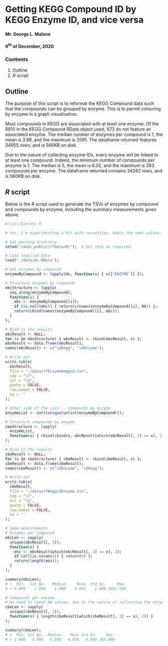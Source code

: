 # Getting KEGG Compound ID by KEGG Enzyme ID, and vice versa
#### Mr. George L. Malone
#### 9<sup>th</sup> of December, 2020

### Contents
1.  Outline
2.  *R* script

## Outline

The purpose of this script is to reformat the KEGG Compound data such that the
compounds can be grouped by enzyme.  This is to permit colouring by enzyme in a
graph visualisation.

Most compounds in KEGG are associated with at least one enzyme.  Of the 8810 in
the KEGG Compound RData object used, 673 do not feature an associated enzyme.
The median number of enzymes per compound is 1, the mean is 3.89, and the
maximum is 2091.  The dataframe returned features 34955 rows, and is 566KB on
disk.

Due to the nature of collecting enzyme IDs, every enzyme will be linked to at
least one compound.  Indeed, the minimum number of compounds per enzyme is 1.
The median is 5, the mean is 6.02, and the maximum is 283 compounds per enzyme.
The dataframe returned contains 34282 rows, and is 560KB on disk.

## *R* script

Below is the *R* script used to generate the TSVs of enzymes by compound and
compounds by enzyme, including the summary measurements given above.

```r
#!/usr/bin/env R

# Yes, I'm experimenting a bit with convention, hence the semi-colons.

# Set working directory
setwd("/anpc_public/rfData/R/");  # Set this as required.

# Load required data
load("./data/dc.RData");

# Get enzymes by compound
enzymeByCompound <- lapply(dc, function(x) { x[["ENZYME"]] });

# Structure enzymes by compound
ebcStructure <- lapply(
  seq_along(enzymeByCompound),
  function(i) {
    ebc <- enzymeByCompound[[i]];
    if (is.null(ebc)) { return(c(names(enzymeByCompound)[i], NA)) };
    return(cbind(names(enzymeByCompound)[i], ebc));
  }
);

# Bind to the results
ebcResult <- NULL;
for (x in ebcStructure) { ebcResult <- rbind(ebcResult, x) };
ebcResult <- data.frame(ebcResult);
names(ebcResult) <- c("idKegg", "idEnzyme");

# Write out
write.table(
  ebcResult,
  file = "./data/rfEnzymeKeggid.tsv",
  sep = "\t",
  eol = "\n",
  quote = FALSE,
  row.names = FALSE,
  na = ''
);

# Other side of the coin -- compounds by enzyme
enzymeList <- sort(unique(unlist(enzymeByCompound)));

# Structure compounds by enzyme
cbeStructure <- lapply(
  enzymeList,
  function(x) { rbind(cbind(x, ebcResult[which(ebcResult[, 2] == x), 1])) }
);

# Bind to the results
cbeResult <- NULL;
for (x in cbeStructure) { cbeResult <- rbind(cbeResult, x) };
cbeResult <- data.frame(cbeResult);
names(cbeResult) <- c("idEnzyme", "idKegg");

# Write out
write.table(
  cbeResult,
  file = "./data/rfKeggidEnzyme.tsv",
  sep = "\t",
  eol = "\n",
  quote = FALSE,
  row.names = FALSE,
  na = ''
);

# Some measurements
# Enzymes per compound
ebcLen <- sapply(
  unique(ebcResult[, 1]),
  function(x) {
    enz <- ebcResult[which(ebcResult[, 1] == x), 2];
    if (all(is.na(enz))) { return(0) };
    return(length(enz));
  }
);

summary(ebcLen);
# >  Min.  1st Qu.   Median     Mean  3rd Qu.     Max.
# > 0.000    1.000    1.000    3.891    2.000 2091.000

# Compounds per enzyme
# No need to check NA values, due to the nature of collecting the enzyme IDs.
cbeLen <- sapply(
  unique(cbeResult[, 1]),
  function(x) { length(cbeResult[which(cbeResult[, 1] == x), 2]) }
);

summary(cbeLen);
# >  Min. 1st Qu.  Median    Mean 3rd Qu.    Max.
# > 1.000   4.000   5.000   6.016   6.000 283.000
```
